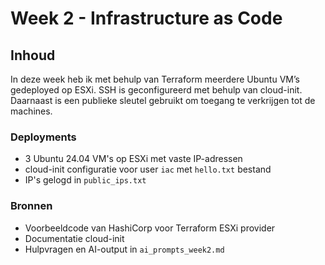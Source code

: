 # Week 2 - Infrastructure as Code

## Inhoud
In deze week heb ik met behulp van Terraform meerdere Ubuntu VM’s gedeployed op ESXi. SSH is geconfigureerd met behulp van cloud-init. Daarnaast is een publieke sleutel gebruikt om toegang te verkrijgen tot de machines.

### Deployments
- 3 Ubuntu 24.04 VM's op ESXi met vaste IP-adressen
- cloud-init configuratie voor user `iac` met `hello.txt` bestand
- IP's gelogd in `public_ips.txt`

### Bronnen
- Voorbeeldcode van HashiCorp voor Terraform ESXi provider
- Documentatie cloud-init
- Hulpvragen en AI-output in `ai_prompts_week2.md`

